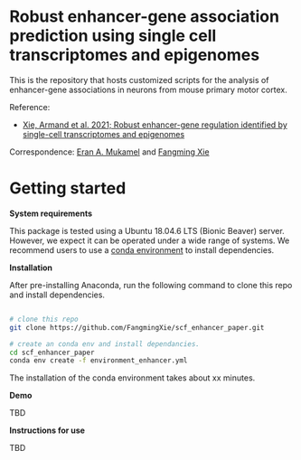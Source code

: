 # Robust enhancer-gene association prediction using single cell transcriptomes and epigenomes


This is the repository that hosts customized scripts for the analysis of enhancer-gene associations in neurons from mouse primary motor cortex.

Reference:
- [Xie, Armand et al. 2021; Robust enhancer-gene regulation identified by single-cell transcriptomes and epigenomes](https://www.biorxiv.org/content/10.1101/2021.10.25.465795v1)

Correspondence: [Eran A. Mukamel](mailto:emukamel@ucsd.edu) and [Fangming Xie](mailto:f7xie@ucsd.edu)

# Getting started
**System requirements**

This package is tested using a Ubuntu 18.04.6 LTS (Bionic Beaver) server. However, we expect it can be operated under a wide range of systems.
We recommend users to use a [conda environment](https://docs.conda.io/projects/conda/en/latest/user-guide/getting-started.html) to install dependencies.

**Installation**

After pre-installing Anaconda, run the following command to clone this repo and install dependencies.
```bash

# clone this repo
git clone https://github.com/FangmingXie/scf_enhancer_paper.git

# create an conda env and install dependancies.
cd scf_enhancer_paper
conda env create -f environment_enhancer.yml
```
The installation of the conda environment takes about xx minutes.

**Demo**

TBD



**Instructions for use**

TBD

